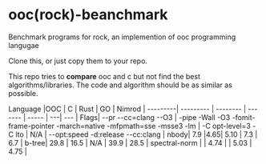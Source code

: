 # ooc(rock)-beanchmark
Benchmark programs for rock, an implemention of ooc programming langugae

Clone this, or just copy them to your repo.

This repo tries to **compare** ooc and c but not find the best algorithms/libraries.
The code and algorithm should be as similar as possible.

Language |OOC | C | Rust | GO | Nimrod |
---------| --------- | -------- | ------- | ----- | ---| --- |
Flags| --pr --cc=clang --O3 | -pipe -Wall -O3 -fomit-frame-pointer -march=native -mfpmath=sse -msse3 -lm | -C opt-level=3 -C lto | N/A | --opt:speed -d:release --cc:clang |
nbody| 7.9 |4.65| 5.10 | 7.3 | 6.7 |
b-tree| 29.8 | 16.5 | N/A | 39.9 | 28.5 |
spectral-norm | | 4.74 | | 5.03 | 4.75 |
